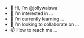 - 👋 Hi, I’m @jollywaiswa
- 👀 I’m interested in ...
- 🌱 I’m currently learning ...
- 💞️ I’m looking to collaborate on ...
- 📫 How to reach me ...

<!---
jollywaiswa/jollywaiswa is a ✨ special ✨ repository because its `README.md` (this file) appears on your GitHub profile.
You can click the Preview link to take a look at your changes.
--->
